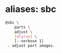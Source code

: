 # aliases: sbc

```bash
@sbc \
	parts \
	adjust \
	[dryrun] \
	[--verbose 1]
 . adjust part images.
```
